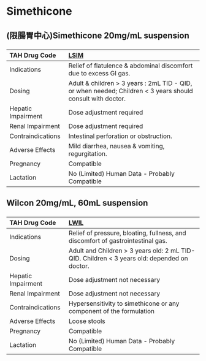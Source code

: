 # Simethicone

## (限腸胃中心)Simethicone 20mg/mL suspension

##### 

| TAH Drug Code      | [LSIM](https://www.tahsda.org.tw/drugs/hissearch.php?drug_code=LSIM)                                       |
|:-------------------|:-----------------------------------------------------------------------------------------------------------|
| Indications        | Relief of flatulence & abdominal discomfort due to excess GI gas.                                          |
| Dosing             | Adult & children > 3 years : 2mL TID - QID, or when needed; Children < 3 years should consult with doctor. |
| Hepatic Impairment | Dose adjustment required                                                                                   |
| Renal Impairment   | Dose adjustment required                                                                                   |
| Contraindications  | Intestinal perforation or obstruction.                                                                     |
| Adverse Effects    | Mild diarrhea, nausea & vomiting, regurgitation.                                                           |
| Pregnancy          | Compatible                                                                                                 |
| Lactation          | No (Limited) Human Data - Probably Compatible                                                              |

## Wilcon 20mg/mL, 60mL suspension

##### 

| TAH Drug Code      | [LWIL](https://www.tahsda.org.tw/drugs/hissearch.php?drug_code=LWIL)                        |
|:-------------------|:--------------------------------------------------------------------------------------------|
| Indications        | Relief of pressure, bloating, fullness, and discomfort of gastrointestinal gas.             |
| Dosing             | Adult and Children > 3 years old: 2 mL TID-QID. Children < 3 years old: depended on doctor. |
| Hepatic Impairment | Dose adjustment not necessary                                                               |
| Renal Impairment   | Dose adjustment not necessary                                                               |
| Contraindications  | Hypersensitivity to simethicone or any component of the formulation                         |
| Adverse Effects    | Loose stools                                                                                |
| Pregnancy          | Compatible                                                                                  |
| Lactation          | No (Limited) Human Data - Probably Compatible                                               |

